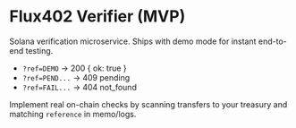 # Flux402 Verifier (MVP)
Solana verification microservice. Ships with demo mode for instant end-to-end testing.
- `?ref=DEMO`     -> 200 { ok: true }
- `?ref=PEND...`  -> 409 pending
- `?ref=FAIL...`  -> 404 not_found

Implement real on-chain checks by scanning transfers to your treasury and matching `reference` in memo/logs.
